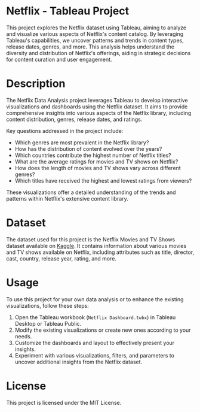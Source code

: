 # Netflix - Tableau Project

This project explores the Netflix dataset using Tableau, aiming to analyze and visualize various aspects of Netflix's content catalog. By leveraging Tableau's capabilities, we uncover patterns and trends in content types, release dates, genres, and more. This analysis helps understand the diversity and distribution of Netflix's offerings, aiding in strategic decisions for content curation and user engagement.

# Description

The Netflix Data Analysis project leverages Tableau to develop interactive visualizations and dashboards using the Netflix dataset. It aims to provide comprehensive insights into various aspects of the Netflix library, including content distribution, genres, release dates, and ratings.

Key questions addressed in the project include:

* Which genres are most prevalent in the Netflix library?
* How has the distribution of content evolved over the years?
* Which countries contribute the highest number of Netflix titles?
* What are the average ratings for movies and TV shows on Netflix?
* How does the length of movies and TV shows vary across different genres?
* Which titles have received the highest and lowest ratings from viewers?
  
These visualizations offer a detailed understanding of the trends and patterns within Netflix's extensive content library.

# Dataset 

The dataset used for this project is the Netflix Movies and TV Shows dataset available on [Kaggle](https://www.kaggle.com/datasets/shivamb/netflix-shows). It contains information about various movies and TV shows available on Netflix, including attributes such as title, director, cast, country, release year, rating, and more.

# Usage

To use this project for your own data analysis or to enhance the existing visualizations, follow these steps:

1. Open the Tableau workbook (```Netflix Dashboard.twbx```) in Tableau Desktop or Tableau Public.
2. Modify the existing visualizations or create new ones according to your needs.
3. Customize the dashboards and layout to effectively present your insights.
4. Experiment with various visualizations, filters, and parameters to uncover additional insights from the Netflix dataset.

# License
This project is licensed under the MIT License. 
